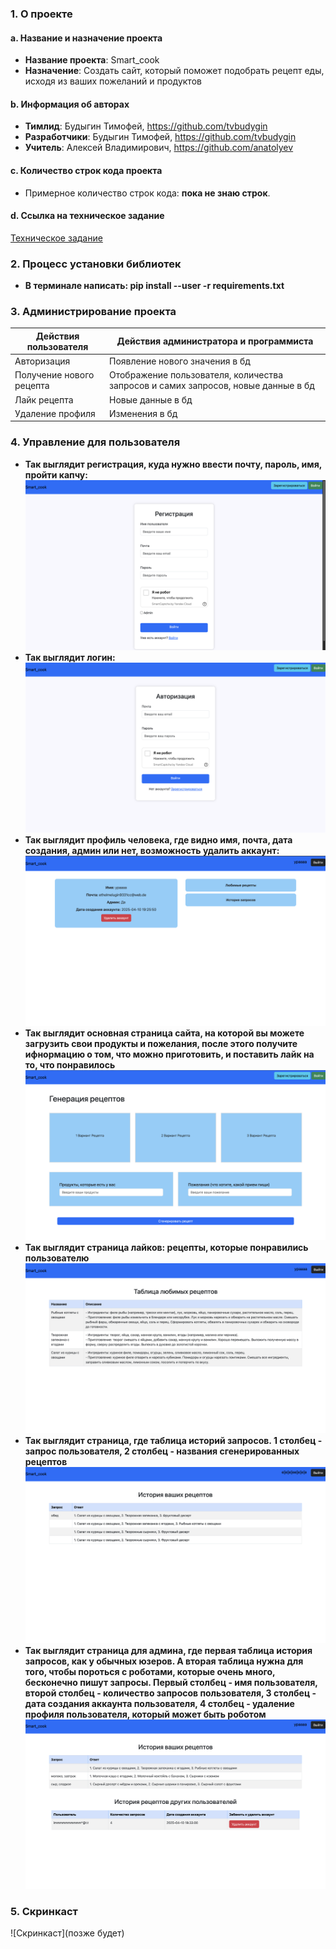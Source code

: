 ### 1. О проекте

#### a. Название и назначение проекта
- **Название проекта**: Smart_cook
- **Назначение**: Создать сайт, который поможет подобрать рецепт еды, исходя из ваших пожеланий и продуктов

#### b. Информация об авторах
- **Тимлид**: Будыгин Тимофей, https://github.com/tvbudygin
- **Разработчики**: Будыгин Тимофей, https://github.com/tvbudygin
- **Учитель**: Алексей Владимирович, https://github.com/anatolyev

#### c. Количество строк кода проекта
- Примерное количество строк кода: **пока не знаю строк**.

#### d. Ссылка на техническое задание
[Техническое задание](materials/technical_specification.md)

### 2. Процесс установки библиотек
- **В терминале написать:   pip install --user -r requirements.txt**

### 3. Администрирование проекта
| Действия пользователя    | Действия администратора и программиста                                            |
|--------------------------|-----------------------------------------------------------------------------------|
| Авторизация              | Появление нового значения в бд                                                    |
| Получение нового рецепта | Отображение пользователя, количества запросов и самих запросов, новые данные в бд |
| Лайк рецепта             | Новые данные в бд                                                                 |
| Удаление профиля         | Изменения в бд                                                                    |


### 4. Управление для пользователя
- **Так выглядит регистрация, куда нужно ввести почту, пароль, имя, пройти капчу:**
  ![Регистрация](materials/reg.png)
- **Так выглядит логин:**
  ![Логин](materials/log.png)
- **Так выглядит профиль человека, где видно имя, почта, дата создания, админ или нет, возможность удалить аккаунт:**
  ![Профиль](materials/profile.png)
- **Так выглядит основная страница сайта, на которой вы можете загрузить свои продукты и пожелания, после этого получите ифнормацию о том, что можно приготовить, и поставить лайк на то, что понравилось**
  ![Основная страница](materials/web_main.png)
- **Так выглядит страница лайков: рецепты, которые понравились пользователю**
  ![Основная страница](materials/likes.png)
- **Так выглядит страница, где таблица историй запросов. 1 столбец - запрос пользователя, 2 столбец - названия сгенерированных рецептов**
  ![Основная страница](materials/history_user.png)
- **Так выглядит страница для админа, где первая таблица история запросов, как у обычных юзеров. А вторая таблица нужна для того, чтобы пороться с роботами, которые очень много, бесконечно пишут запросы. Первый столбец - имя пользователя, второй столбец - количество запросов пользователя, 3 столбец - дата создания аккаунта пользователя, 4 столбец - удаление профиля пользователя, который может быть роботом**
  ![Основная страница](materials/history_admin.png)

### 5. Скринкаст
![Скринкаст](позже будет)
